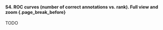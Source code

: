 #### S4. ROC curves (number of correct annotations vs. rank). Full view and zoom {.page_break_before}

TODO